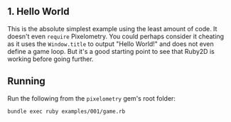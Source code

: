 ## 1. Hello World

This is the absolute simplest example using the least amount of code. It
doesn't even `require` Pixelometry. You could perhaps consider it cheating
as it uses the `Window.title` to output "Hello World!" and does not even
define a game loop. But it's a good starting point to see that Ruby2D is
working before going further.

## Running

Run the following from the `pixelometry` gem's root folder:

```sh
bundle exec ruby examples/001/game.rb
```
